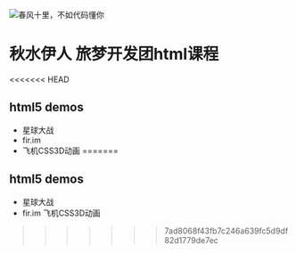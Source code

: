 ![春风十里，不如代码懂你](https://timgsa.baidu.com/timg?image&quality=80&size=b9999_10000&sec=1509596266846&di=127391a8dc305f4691e2c2d6c65a5078&imgtype=0&src=http%3A%2F%2Fuploads.xuexila.com%2Fallimg%2F1708%2F1105-1FPG00413.jpg)
# 秋水伊人 旅梦开发团html课程
<<<<<<< HEAD
## html5 demos 
 - 星球大战
 - fir.im 
 - 飞机CSS3D动画
=======
## html5 demos
 - 星球大战
 - fir.im 飞机CSS3D动画
 
>>>>>>> 7ad8068f43fb7c246a639fc5d9df82d1779de7ec
